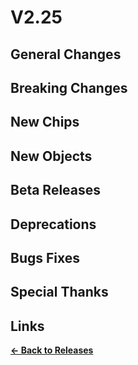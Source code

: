 # V2.25

## General Changes

## Breaking Changes

## New Chips

## New Objects

## Beta Releases

## Deprecations

## Bugs Fixes

## Special Thanks

## Links

**[<- Back to Releases](https://tyleo-rec.github.io/CircuitsV2Resources/releases/)**
